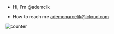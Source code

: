 - Hi, I’m @ademclk

- How to reach me ademonurcelik@icloud.com


![counter](https://en3yvkqajikn7br.m.pipedream.net)

<!---
ademclk/ademclk is a ✨ special ✨ repository because its `README.md` (this file) appears on your GitHub profile.
You can click the Preview link to take a look at your changes.
--->
